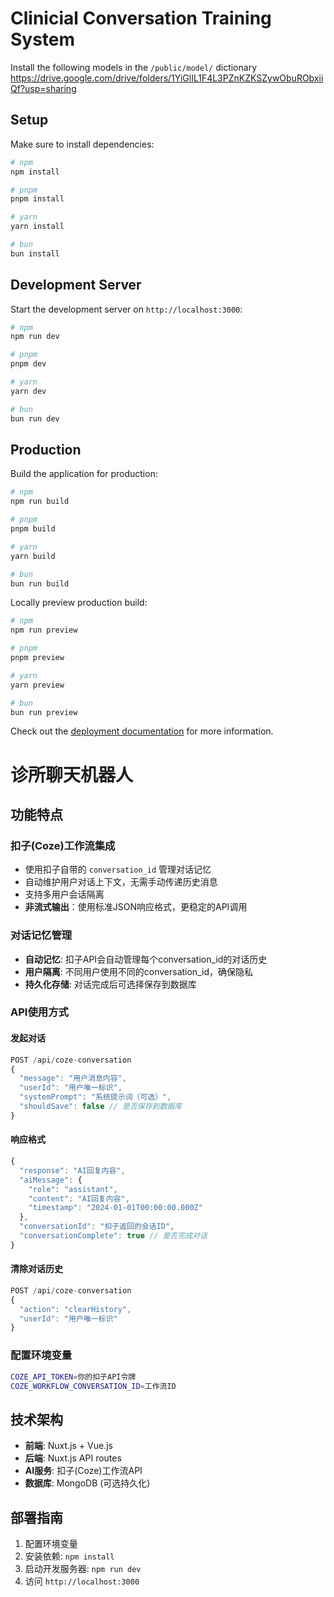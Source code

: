 # Clinicial Conversation Training System

Install the following models in the `/public/model/` dictionary
https://drive.google.com/drive/folders/1YiGlIL1F4L3PZnKZKSZywObuRObxiiQf?usp=sharing


## Setup

Make sure to install dependencies:

```bash
# npm
npm install

# pnpm
pnpm install

# yarn
yarn install

# bun
bun install
```

## Development Server

Start the development server on `http://localhost:3000`:

```bash
# npm
npm run dev

# pnpm
pnpm dev

# yarn
yarn dev

# bun
bun run dev
```

## Production

Build the application for production:

```bash
# npm
npm run build

# pnpm
pnpm build

# yarn
yarn build

# bun
bun run build
```

Locally preview production build:

```bash
# npm
npm run preview

# pnpm
pnpm preview

# yarn
yarn preview

# bun
bun run preview
```

Check out the [deployment documentation](https://nuxt.com/docs/getting-started/deployment) for more information.

# 诊所聊天机器人

## 功能特点

### 扣子(Coze)工作流集成
- 使用扣子自带的 `conversation_id` 管理对话记忆
- 自动维护用户对话上下文，无需手动传递历史消息
- 支持多用户会话隔离
- **非流式输出**：使用标准JSON响应格式，更稳定的API调用

### 对话记忆管理
- **自动记忆**: 扣子API会自动管理每个conversation_id的对话历史
- **用户隔离**: 不同用户使用不同的conversation_id，确保隐私
- **持久化存储**: 对话完成后可选择保存到数据库

### API使用方式

#### 发起对话
```javascript
POST /api/coze-conversation
{
  "message": "用户消息内容",
  "userId": "用户唯一标识",
  "systemPrompt": "系统提示词（可选）",
  "shouldSave": false // 是否保存到数据库
}
```

#### 响应格式
```javascript
{
  "response": "AI回复内容",
  "aiMessage": {
    "role": "assistant",
    "content": "AI回复内容",
    "timestamp": "2024-01-01T00:00:00.000Z"
  },
  "conversationId": "扣子返回的会话ID",
  "conversationComplete": true // 是否完成对话
}
```

#### 清除对话历史
```javascript
POST /api/coze-conversation
{
  "action": "clearHistory",
  "userId": "用户唯一标识"
}
```

### 配置环境变量
```bash
COZE_API_TOKEN=你的扣子API令牌
COZE_WORKFLOW_CONVERSATION_ID=工作流ID
```

## 技术架构

- **前端**: Nuxt.js + Vue.js
- **后端**: Nuxt.js API routes
- **AI服务**: 扣子(Coze)工作流API
- **数据库**: MongoDB (可选持久化)

## 部署指南

1. 配置环境变量
2. 安装依赖: `npm install`
3. 启动开发服务器: `npm run dev`
4. 访问 `http://localhost:3000`
